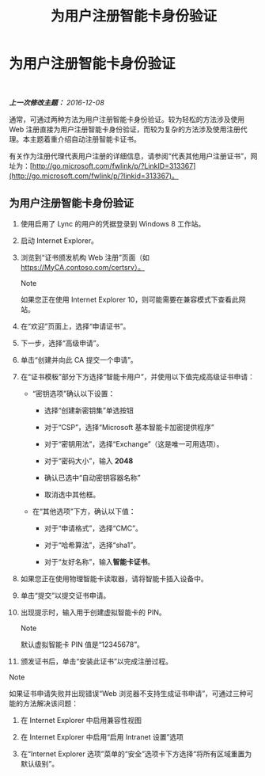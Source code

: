 ﻿---
title: 为用户注册智能卡身份验证
TOCTitle: 为用户注册智能卡身份验证
ms:assetid: a6445a83-a94b-423f-ba2a-12b5f84c5d75
ms:mtpsurl: https://technet.microsoft.com/zh-cn/library/Dn308570(v=OCS.15)
ms:contentKeyID: 56271192
ms.date: 12/10/2016
mtps_version: v=OCS.15
ms.translationtype: HT
---

# 为用户注册智能卡身份验证

 

_**上一次修改主题：** 2016-12-08_

通常，可通过两种方法为用户注册智能卡身份验证。较为轻松的方法涉及使用 Web 注册直接为用户注册智能卡身份验证，而较为复杂的方法涉及使用注册代理。本主题着重介绍自动注册智能卡证书。

有关作为注册代理代表用户注册的详细信息，请参阅“代表其他用户注册证书”，网址为：[http://go.microsoft.com/fwlink/p/?LinkID=313367](http://go.microsoft.com/fwlink/p/?linkid=313367)。

## 为用户注册智能卡身份验证

1.  使用启用了 Lync 的用户的凭据登录到 Windows 8 工作站。

2.  启动 Internet Explorer。

3.  浏览到“证书颁发机构 Web 注册”页面（如 https://MyCA.contoso.com/certsrv）。
    
    > [!NOTE]  
    > 如果您正在使用 Internet Explorer 10，则可能需要在兼容模式下查看此网站。
    


4.  在“欢迎”页面上，选择“申请证书”。

5.  下一步，选择“高级申请”。

6.  单击“创建并向此 CA 提交一个申请”。

7.  在“证书模板”部分下方选择“智能卡用户”，并使用以下值完成高级证书申请：
    
      - “密钥选项”确认以下设置：
        
          - 选择“创建新密钥集”单选按钮
        
          - 对于“CSP”，选择“Microsoft 基本智能卡加密提供程序”
        
          - 对于“密钥用法”，选择“Exchange”（这是唯一可用选项）。
        
          - 对于“密码大小”，输入 **2048**
        
          - 确认已选中“自动密钥容器名称”
        
          - 取消选中其他框。
    
      - 在“其他选项”下方，确认以下值：
        
          - 对于“申请格式”，选择“CMC”。
        
          - 对于“哈希算法”，选择“sha1”。
        
          - 对于“友好名称”，输入**智能卡证书**。

8.  如果您正在使用物理智能卡读取器，请将智能卡插入设备中。

9.  单击“提交”以提交证书申请。

10. 出现提示时，输入用于创建虚拟智能卡的 PIN。
    
    > [!NOTE]  
    > 默认虚拟智能卡 PIN 值是“12345678”。
    


11. 颁发证书后，单击“安装此证书”以完成注册过程。
    
> [!NOTE]  
> 如果证书申请失败并出现错误“Web 浏览器不支持生成证书申请”，可通过三种可能的方法解决该问题：
> <ol>
> <li><p>在 Internet Explorer 中启用兼容性视图</p></li>
> <li><p>在 Internet Explorer 中启用“启用 Intranet 设置”选项</p></li>
> <li><p>在“Internet Explorer 选项”菜单的“安全”选项卡下方选择“将所有区域重置为默认级别”。</p></li>
> </ol>